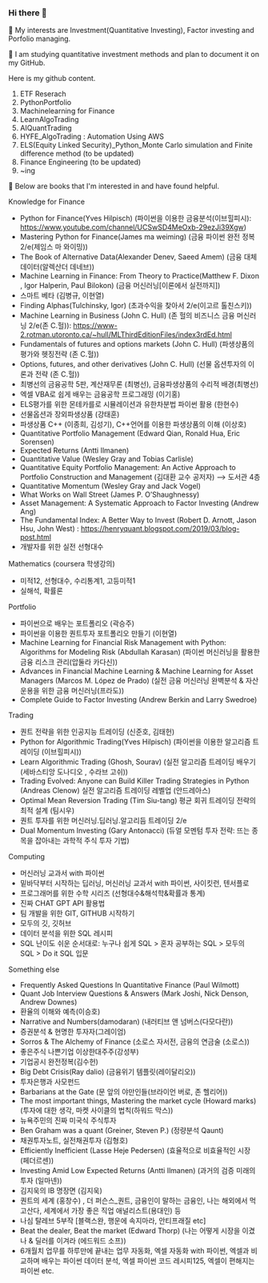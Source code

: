 ### Hi there 👋

 🤔 My interests are Investment(Quantitative Investing), Factor investing and Porfolio managing.
 
 🤔 I am studying quantitative investment methods and plan to document it on my GitHub. 

 Here is my github content.

 1. ETF Reserach
 2. PythonPortfolio
 3. Machinelearning for Finance
 4. LearnAlgoTrading
 5. AIQuantTrading
 6. HYFE_AlgoTrading : Automation Using AWS
 7. ELS(Equity Linked Security)_Python_Monte Carlo simulation and Finite difference method (to be updated)
 8. Finance Engineering (to be updated)
 9. ~ing

 
 🌱 Below are books that I'm interested in and have found helpful.

 Knowledge for Finance
- Python for Finance(Yves Hilpisch) (파이썬을 이용한 금융분석(이브힐피시): https://www.youtube.com/channel/UCSwSD4MeOxb-29ezJi39Xgw)
- Mastering Python for Finance(James ma weiming) (금융 파이썬 완전 정복 2/e(제임스 마 와이밍))
- The Book of Alternative Data(Alexander Denev, Saeed Amem) (금융 대체 데이터(알렉산더 데네브))
- Machine Learning in Finance: From Theory to Practice(Matthew F. Dixon , Igor Halperin, Paul Bilokon) (금융 머신러닝[이론에서 실전까지])
- 스마트 베타 (김병규, 이현열)
- Finding Alphas(Tulchinsky, Igor) (초과수익을 찾아서 2/e(이고르 톨친스키))
- Machine Learning in Business (John C. Hull) (존 헐의 비즈니스 금융 머신러닝 2/e(존 C.헐)): https://www-2.rotman.utoronto.ca/~hull/MLThirdEditionFiles/index3rdEd.html
- Fundamentals of futures and options markets (John C. Hull) (파생상품의 평가와 헷징전략 (존 C.헐))
- Options, futures, and other derivatives (John C. Hull) (선물 옵션투자의 이론과 전략 (존 C.헐))
- 최병선의 금융공학 5판, 계산재무론 (최병선), 금융파생상품의 수리적 배경(최병선)
- 엑셀 VBA로 쉽게 배우는 금융공학 프로그래밍 (이기홍)
- ELS평가를 위한 몬테카를로 시뮬레이션과 유한차분법 파이썬 활용 (한현수)
- 선물옵션과 장외파생상품 (강태훈)
- 파생상품 C++ (이종희, 김성기),  C++언어를 이용한 파생상품의 이해 (이상호)
- Quantitative Portfolio Management (Edward Qian, Ronald Hua, Eric Sorensen)
- Expected Returns (Antti Ilmanen)
- Quantitative Value (Wesley Gray and Tobias Carlisle)
- Quantitative Equity Portfolio Management: An Active Approach to Portfolio Construction and Management (김대환 교수 공저자) --> 도서관 4층
- Quantitative Momentum (Wesley Gray and Jack Vogel)
- What Works on Wall Street (James P. O’Shaughnessy)
- Asset Management: A Systematic Approach to Factor Investing (Andrew Ang)
- The Fundamental Index: A Better Way to Invest (Robert D. Arnott, Jason Hsu, John West) : https://henryquant.blogspot.com/2019/03/blog-post.html
- 개발자를 위한 실전 선형대수

Mathematics (coursera 학생강의)
- 미적12, 선형대수, 수리통계1, 고등미적1
- 실해석, 확률론

 Portfolio
- 파이썬으로 배우는 포트폴리오 (곽승주)
- 파이썬을 이용한 퀀트투자 포트폴리오 만들기 (이현열)
- Machine Learning for Financial Risk Management with Python: Algorithms for Modeling Risk (Abdullah Karasan) (파이썬 머신러닝을 활용한 금융 리스크 관리(압둘라 카다신))
- Advances in Financial Machine Learning & Machine Learning for Asset Managers (Marcos M. López de Prado) (실전 금융 머신러닝 완벽분석 & 자산운용을 위한 금융 머신러닝(프라도))
- Complete Guide to Factor Investing (Andrew Berkin and Larry Swedroe)


 Trading
- 퀀트 전략을 위한 인공지능 트레이딩 (신준호, 김태헌)
- Python for Algorithmic Trading(Yves Hilpisch) (파이썬을 이용한 알고리즘 트레이딩 (이브힐피시))
- Learn Algorithmic Trading (Ghosh, Sourav) (실전 알고리즘 트레이딩 배우기(세바스티앙 도나디오 , 수라브 고쉬))
- Trading Evolved: Anyone can Build Killer Trading Strategies in Python (Andreas Clenow) 실전 알고리즘 트레이딩 레벨업 (안드레아스)
- Optimal Mean Reversion Trading (Tim Siu-tang) 평균 회귀 트레이딩 전략의 최적 설계 (팀시우)
- 퀀트 투자를 위한 머신러닝.딥러닝.알고리듬 트레이딩 2/e
- Dual Momentum Investing (Gary Antonacci) (듀얼 모멘텀 투자 전략: 뜨는 종목을 잡아내는 과학적 주식 투자 기법)


 Computing
- 머신러닝 교과서 with 파이썬
- 밑바닥부터 시작하는 딥러닝, 머신러닝 교과서 with 파이썬, 사이킷런, 텐서플로
- 프로그래머를 위한 수학 시리즈 (선형대수&해석학&확률과 통계)
- 진짜 CHAT GPT API 활용법
- 팀 개발을 위한 GIT, GITHUB 시작하기
- 모두의 깃, 깃허브
- 데이터 분석을 위한 SQL 레시피
- SQL 난이도 쉬운 순서대로: 누구나 쉽게 SQL >  혼자 공부하는 SQL > 모두의 SQL > Do it SQL 입문

 Something else
 - Frequently Asked Questions In Quantitative Finance (Paul Wilmott)
 - Quant Job Interview Questions & Answers (Mark Joshi, Nick Denson, Andrew Downes)
 - 환율의 이해와 예측(이승호)
 - Narrative and Numbers(damodaran) (내러티브 앤 넘버스(다모다란))
 - 증권분석 & 현명한 투자자(그레이엄)
 - Sorros & The Alchemy of Finance (소로스 자서전, 금융의 연금술 (소로스))
 - 좋은주식 나쁜기업 이상한대주주(강성부)
 - 기업공시 완전정복(김수헌)
 - Big Debt Crisis(Ray dalio) (금융위기 템플릿(레이달리오))
 - 투자은행과 사모펀드
 - Barbarians at the Gate (문 앞의 야만인들(브라이언 버로, 존 헬리어))
 - The most important things, Mastering the market cycle (Howard marks) (투자에 대한 생각, 마켓 사이클의 법칙(하워드 막스))
 - 뉴욕주민의 진짜 미국식 주식투자
 - Ben Graham was a quant (Greiner, Steven P.) (정량분석 Qaunt)
 - 채권투자노트, 실전채권투자 (김형호)
 - Efficiently Inefficient (Lasse Heje Pedersen) (효율적으로 비효율적인 시장 (페더르센))
 - Investing Amid Low Expected Returns (Antti Ilmanen) (과거의 검증 미래의 투자 (일마넨))
 - 김지욱의 IB 명장면 (김지욱)
 - 퀀트의 세계 (홍창수) , 더 퍼슨스_퀀트, 금융인이 말하는 금융인, 나는 해외에서 먹고산다, 세계에서 가장 좋은 직업 애널리스트(용대인) 등
 - 나심 탈레브 5부작 [블랙스완, 행운에 속지마라, 안티프래질 etc]
 - Beat the dealer, Beat the market (Edward Thorp) (나는 어떻게 시장을 이겼나 & 딜러를 이겨라 (에드워드 소프))
-  6개월치 업무를 하루만에 끝내는 업무 자동화, 엑셀 자동화 with 파이썬, 엑셀과 비교하며 배우는 파이썬 데이터 분석, 엑셀 파이썬 코드 레시피125, 엑셀이 편해지는 파이썬 etc.
